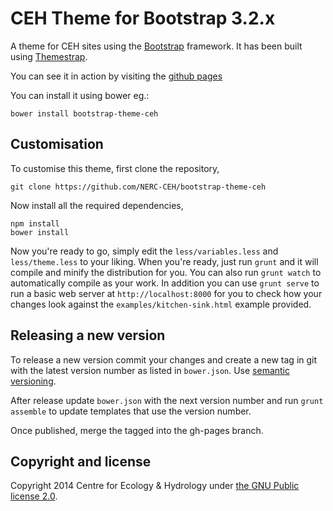 # CEH Theme for Bootstrap 3.2.x

A theme for CEH sites using the [Bootstrap](http://getbootstrap.com/) framework.  It has been built using [Themestrap](https://github.com/divshot/themestrap).

You can see it in action by visiting the [github pages](http://nerc-ceh.github.io/bootstrap-theme-ceh)

You can install it using bower eg.:

    bower install bootstrap-theme-ceh

## Customisation

To customise this theme, first clone the repository,

    git clone https://github.com/NERC-CEH/bootstrap-theme-ceh

Now install all the required dependencies,

    npm install
    bower install

Now you're ready to go, simply edit the `less/variables.less` and `less/theme.less` to your liking.  When you're ready, just run `grunt` and it will compile and minify the distribution for you.  You can also run `grunt watch` to automatically compile as your work.  In addition you can use `grunt serve` to run a basic web server at `http://localhost:8000` for you to check how your changes look against the `examples/kitchen-sink.html` example provided.

## Releasing a new version

To release a new version commit your changes and create a new tag in git with the latest version number as listed in `bower.json`.  Use [semantic versioning](http://semver.org/).

After release update `bower.json` with the next version number and run `grunt assemble` to update templates that use the version number.

Once published, merge the tagged into the gh-pages branch.

## Copyright and license

Copyright 2014 Centre for Ecology & Hydrology under [the GNU Public license 2.0](LICENSE).
